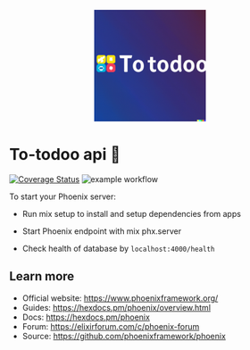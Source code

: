 <p align="center">
  <img src="assets/todo-logo.png" alt="too logo" height="200px"/>
</p>

# To-todoo api 📝

[![Coverage Status](https://coveralls.io/repos/github/JackMortDT/to-do_api/badge.svg?branch=master)](https://coveralls.io/github/JackMortDT/to-do_api?branch=master)
![example workflow](https://github.com/JackMortDT/to-do_api/actions/workflows/elixir.yml/badge.svg)

To start your Phoenix server:

-   Run mix setup to install and setup dependencies from apps
-   Start Phoenix endpoint with mix phx.server

-   Check health of database by `localhost:4000/health`

## Learn more

-   Official website: https://www.phoenixframework.org/
-   Guides: https://hexdocs.pm/phoenix/overview.html
-   Docs: https://hexdocs.pm/phoenix
-   Forum: https://elixirforum.com/c/phoenix-forum
-   Source: https://github.com/phoenixframework/phoenix
